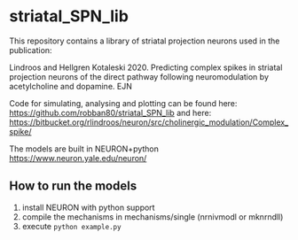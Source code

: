 # striatal_SPN_lib

This repository contains a library of striatal projection neurons used in the publication:

Lindroos and Hellgren Kotaleski 2020. 
Predicting complex spikes in striatal projection neurons of the direct pathway 
following neuromodulation by acetylcholine and dopamine. EJN

Code for simulating, analysing and plotting can be found here:
https://github.com/robban80/striatal_SPN_lib
and here:
https://bitbucket.org/rlindroos/neuron/src/cholinergic_modulation/Complex_spike/


The models are built in NEURON+python 
https://www.neuron.yale.edu/neuron/


How to run the models
---------------------

1. install NEURON with python support
2. compile the mechanisms in mechanisms/single (nrnivmodl or mknrndll)
3. execute `python example.py` 
